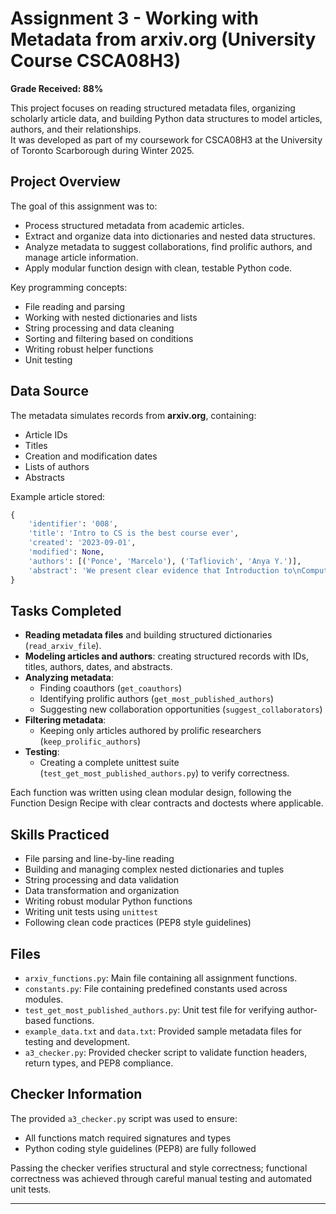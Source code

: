 # Assignment 3 - Working with Metadata from arxiv.org (University Course CSCA08H3)

**Grade Received: 88%**

This project focuses on reading structured metadata files, organizing scholarly article data, and building Python data structures to model articles, authors, and their relationships.  
It was developed as part of my coursework for CSCA08H3 at the University of Toronto Scarborough during Winter 2025.

## Project Overview

The goal of this assignment was to:
- Process structured metadata from academic articles.
- Extract and organize data into dictionaries and nested data structures.
- Analyze metadata to suggest collaborations, find prolific authors, and manage article information.
- Apply modular function design with clean, testable Python code.

Key programming concepts:
- File reading and parsing
- Working with nested dictionaries and lists
- String processing and data cleaning
- Sorting and filtering based on conditions
- Writing robust helper functions
- Unit testing

## Data Source

The metadata simulates records from **arxiv.org**, containing:
- Article IDs
- Titles
- Creation and modification dates
- Lists of authors
- Abstracts

Example article stored:
```python
{
    'identifier': '008',
    'title': 'Intro to CS is the best course ever',
    'created': '2023-09-01',
    'modified': None,
    'authors': [('Ponce', 'Marcelo'), ('Tafliovich', 'Anya Y.')],
    'abstract': 'We present clear evidence that Introduction to\nComputer Science is the best course.'
}
```


## Tasks Completed

- **Reading metadata files** and building structured dictionaries (`read_arxiv_file`).
- **Modeling articles and authors**: creating structured records with IDs, titles, authors, dates, and abstracts.
- **Analyzing metadata**:
  - Finding coauthors (`get_coauthors`)
  - Identifying prolific authors (`get_most_published_authors`)
  - Suggesting new collaboration opportunities (`suggest_collaborators`)
- **Filtering metadata**:
  - Keeping only articles authored by prolific researchers (`keep_prolific_authors`)
- **Testing**:
  - Creating a complete unittest suite (`test_get_most_published_authors.py`) to verify correctness.

Each function was written using clean modular design, following the Function Design Recipe with clear contracts and doctests where applicable.

## Skills Practiced

- File parsing and line-by-line reading
- Building and managing complex nested dictionaries and tuples
- String processing and data validation
- Data transformation and organization
- Writing robust modular Python functions
- Writing unit tests using `unittest`
- Following clean code practices (PEP8 style guidelines)

## Files

- `arxiv_functions.py`: Main file containing all assignment functions.
- `constants.py`: File containing predefined constants used across modules.
- `test_get_most_published_authors.py`: Unit test file for verifying author-based functions.
- `example_data.txt` and `data.txt`: Provided sample metadata files for testing and development.
- `a3_checker.py`: Provided checker script to validate function headers, return types, and PEP8 compliance.

## Checker Information

The provided `a3_checker.py` script was used to ensure:
- All functions match required signatures and types
- Python coding style guidelines (PEP8) are fully followed

Passing the checker verifies structural and style correctness; functional correctness was achieved through careful manual testing and automated unit tests.

---

